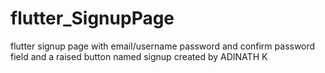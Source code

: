 # flutter_SignupPage
flutter signup page with email/username password and confirm password field and a raised button named signup
created by ADINATH K
